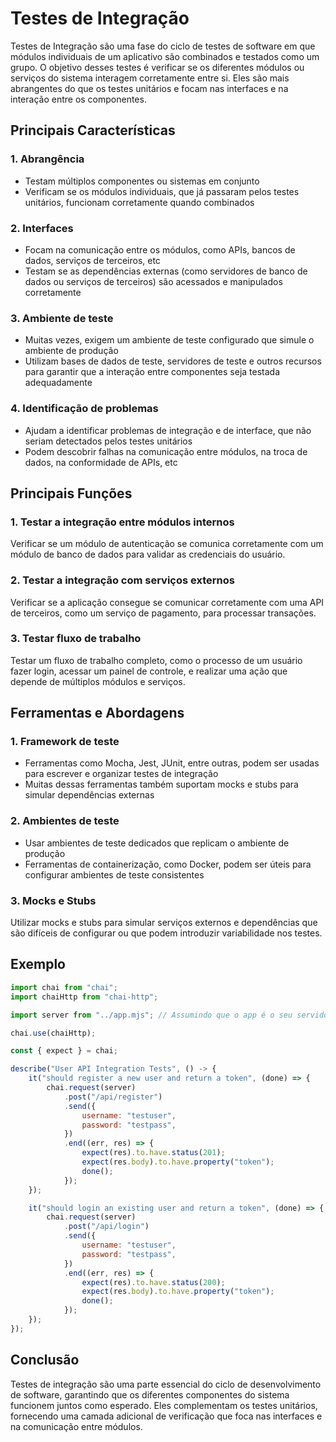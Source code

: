 # Testes de Integração

Testes de Integração são uma fase do ciclo de testes de software em que módulos individuais de um aplicativo são combinados e testados como um grupo. O objetivo desses testes é verificar se os diferentes módulos ou serviços do sistema interagem corretamente entre si. Eles são mais abrangentes do que os testes unitários e focam nas interfaces e na interação entre os componentes.

## Principais Características

### 1. Abrangência

- Testam múltiplos componentes ou sistemas em conjunto
- Verificam se os módulos individuais, que já passaram pelos testes unitários, funcionam corretamente quando combinados

### 2. Interfaces

- Focam na comunicação entre os módulos, como APIs, bancos de dados, serviços de terceiros, etc
- Testam se as dependências externas (como servidores de banco de dados ou serviços de terceiros) são acessados e manipulados corretamente

### 3. Ambiente de teste

- Muitas vezes, exigem um ambiente de teste configurado que simule o ambiente de produção
- Utilizam bases de dados de teste, servidores de teste e outros recursos para garantir que a interação entre componentes seja testada adequadamente

### 4. Identificação de problemas

- Ajudam a identificar problemas de integração e de interface, que não seriam detectados pelos testes unitários
- Podem descobrir falhas na comunicação entre módulos, na troca de dados, na conformidade de APIs, etc

## Principais Funções

### 1. Testar a integração entre módulos internos

Verificar se um módulo de autenticação se comunica corretamente com um módulo de banco de dados para validar as credenciais do usuário.

### 2. Testar a integração com serviços externos

Verificar se a aplicação consegue se comunicar corretamente com uma API de terceiros, como um serviço de pagamento, para processar transações.

### 3. Testar fluxo de trabalho

Testar um fluxo de trabalho completo, como o processo de um usuário fazer login, acessar um painel de controle, e realizar uma ação que depende de múltiplos módulos e serviços.

## Ferramentas e Abordagens

### 1. Framework de teste

- Ferramentas como Mocha, Jest, JUnit, entre outras, podem ser usadas para escrever e organizar testes de integração
- Muitas dessas ferramentas também suportam mocks e stubs para simular dependências externas

### 2. Ambientes de teste

- Usar ambientes de teste dedicados que replicam o ambiente de produção
- Ferramentas de containerização, como Docker, podem ser úteis para configurar ambientes de teste consistentes

### 3. Mocks e Stubs

Utilizar mocks e stubs para simular serviços externos e dependências que são difíceis de configurar ou que podem introduzir variabilidade nos testes.

## Exemplo

```JavaScript
import chai from "chai";
import chaiHttp from "chai-http";

import server from "../app.mjs"; // Assumindo que o app é o seu servidor Express

chai.use(chaiHttp);

const { expect } = chai;

describe("User API Integration Tests", () -> {
    it("should register a new user and return a token", (done) => {
        chai.request(server)
            .post("/api/register")
            .send({
                username: "testuser",
                password: "testpass",
            })
            .end((err, res) => {
                expect(res).to.have.status(201);
                expect(res.body).to.have.property("token");
                done();
            });
    });

    it("should login an existing user and return a token", (done) => {
        chai.request(server)
            .post("/api/login")
            .send({
                username: "testuser",
                password: "testpass",
            })
            .end((err, res) => {
                expect(res).to.have.status(200);
                expect(res.body).to.have.property("token");
                done();
            });
    });
});
```

## Conclusão

Testes de integração são uma parte essencial do ciclo de desenvolvimento de software, garantindo que os diferentes componentes do sistema funcionem juntos como esperado. Eles complementam os testes unitários, fornecendo uma camada adicional de verificação que foca nas interfaces e na comunicação entre módulos.